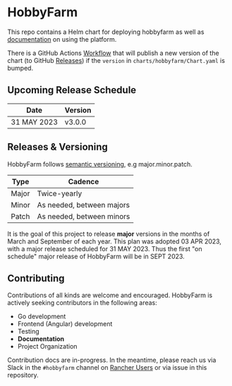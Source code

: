 # HobbyFarm

This repo contains a Helm chart for deploying hobbyfarm as well as [documentation](https://hobbyfarm.github.io/) on using the platform.

There is a GitHub Actions [Workflow](https://github.com/hobbyfarm/hobbyfarm/actions?query=workflow%3A%22publish+chart%22) that will publish a new version of the chart (to GitHub [Releases](https://github.com/hobbyfarm/hobbyfarm/releases)) if the `version` in `charts/hobbyfarm/Chart.yaml` is bumped.

## Upcoming Release Schedule

| Date | Version |
|------|---------|
| 31 MAY 2023 | v3.0.0 |

## Releases & Versioning

HobbyFarm follows [semantic versioning](https://semver.org/), e.g major.minor.patch. 

| Type | Cadence |
|------|---------|
| Major | Twice-yearly |
| Minor | As needed, between majors |
| Patch | As needed, between minors | 

It is the goal of this project to release **major** versions in the months of March and September of each year. This plan was adopted 03 APR 2023, with a major release scheduled for 31 MAY 2023. Thus the first "on schedule" major release of HobbyFarm will be in SEPT 2023. 

## Contributing

Contributions of all kinds are welcome and encouraged. HobbyFarm is actively seeking contributors in the following areas:

* Go development
* Frontend (Angular) development
* Testing
* **Documentation**
* Project Organization

Contribution docs are in-progress. In the meantime, please reach us via Slack in the `#hobbyfarm` channel on [Rancher Users](https://slack.rancher.io) or via issue in this repository.